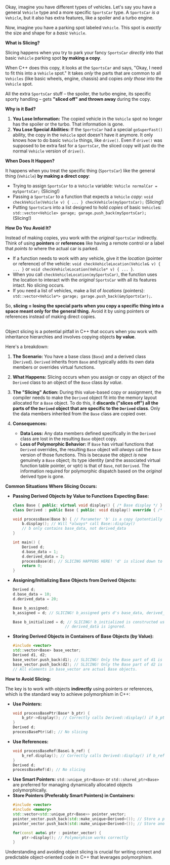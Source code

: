 
##

Okay, imagine you have different types of vehicles. Let's say you have a general `Vehicle` type and a more specific `SportsCar` type. A `SportsCar` *is a* `Vehicle`, but it also has extra features, like a spoiler and a turbo engine.

Now, imagine you have a parking spot labeled `Vehicle`. This spot is *exactly* the size and shape for a *basic* `Vehicle`.

**What is Slicing?**

Slicing happens when you try to park your fancy `SportsCar` *directly* into that basic `Vehicle` parking spot **by making a copy**.

When C++ does this copy, it looks at the `SportsCar` and says, "Okay, I need to fit this into a `Vehicle` spot." It takes *only* the parts that are common to all `Vehicles` (like basic wheels, engine, chassis) and copies *only those* into the `Vehicle` spot.

All the extra `SportsCar` stuff – the spoiler, the turbo engine, its specific sporty handling – gets **"sliced off" and thrown away** during the copy.

**Why is it Bad?**

1.  **You Lose Information:** The copied vehicle in the `Vehicle` spot no longer has the spoiler or the turbo. That information is gone.
2.  **You Lose Special Abilities:** If the `SportsCar` had a special `goSuperFast()` ability, the copy in the `Vehicle` spot doesn't have it anymore. It only knows how to do basic `Vehicle` things, like `drive()`. Even if `drive()` was supposed to be extra fast for a `SportsCar`, the sliced copy will just do the normal `Vehicle` version of `drive()`.

**When Does It Happen?**

It happens when you treat the specific thing (`SportsCar`) like the general thing (`Vehicle`) **by making a direct copy**:

* Trying to assign `SportsCar` to a `Vehicle` variable: `Vehicle normalCar = mySportsCar;` (Slicing!)
* Passing a `SportsCar` to a function that expects a `Vehicle` *copy*: `void checkVehicle(Vehicle v) { ... } checkVehicle(mySportsCar);` (Slicing!)
* Putting `SportsCar`s into a list designed to hold *copies* of basic `Vehicle`s: `std::vector<Vehicle> garage; garage.push_back(mySportsCar);` (Slicing!)

**How Do You Avoid It?**

Instead of making copies, you work with the *original* `SportsCar` indirectly. Think of using **pointers** or **references** like having a remote control or a label that *points to* where the actual car is parked.

* If a function needs to work with any vehicle, give it the *location* (pointer or reference) of the vehicle: `void checkVehicleLocation(Vehicle& v) { ... }` or `void checkVehicleLocation(Vehicle* v) { ... }`.
* When you call `checkVehicleLocation(mySportsCar)`, the function uses the location to interact with the *original* `SportsCar` with all its features intact. No slicing occurs.
* If you need a list of vehicles, make a list of *locations* (pointers): `std::vector<Vehicle*> garage; garage.push_back(&mySportsCar);`.

So, **slicing = losing the special parts when you copy a specific thing into a space meant only for the general thing.** Avoid it by using pointers or references instead of making direct copies.

##

Object slicing is a potential pitfall in C++ that occurs when you work with inheritance hierarchies and involves copying objects **by value**.

Here's a breakdown:

1.  **The Scenario:** You have a base class (`Base`) and a derived class (`Derived`). `Derived` inherits from `Base` and typically adds its own data members or overrides virtual functions.

2.  **What Happens:** Slicing occurs when you assign or copy an object of the `Derived` class to an object of the `Base` class *by value*.

3.  **The "Slicing" Action:** During this value-based copy or assignment, the compiler needs to make the `Derived` object fit into the memory layout allocated for a `Base` object. To do this, it **discards ("slices off") all the parts of the `Derived` object that are specific to the `Derived` class**. Only the data members inherited from the `Base` class are copied over.

4.  **Consequences:**
    * **Data Loss:** Any data members defined specifically in the `Derived` class are lost in the resulting `Base` object copy.
    * **Loss of Polymorphic Behavior:** If `Base` has virtual functions that `Derived` overrides, the resulting `Base` object will *always* call the `Base` version of those functions. This is because the object *is* now genuinely a `Base` object; its type identity (and the associated virtual function table pointer, or vptr) is that of `Base`, not `Derived`. The information required for polymorphic dispatch based on the *original* derived type is gone.

**Common Situations Where Slicing Occurs:**

* **Passing Derived Objects by Value to Functions Expecting Base:**
    ```c++
    class Base { public: virtual void display() { /* Base display */ } int base_data; };
    class Derived : public Base { public: void display() override { /* Derived display */ } int derived_data; };

    void processBase(Base b) { // Parameter 'b' is a copy (potentially sliced)
        b.display(); // Will *always* call Base::display()
        // b only contains base_data, not derived_data
    }

    int main() {
        Derived d;
        d.base_data = 1;
        d.derived_data = 2;
        processBase(d); // SLICING HAPPENS HERE! 'd' is sliced down to a 'Base' when copied into 'b'.
        return 0;
    }
    ```

* **Assigning/Initializing Base Objects from Derived Objects:**
    ```c++
    Derived d;
    d.base_data = 10;
    d.derived_data = 20;

    Base b_assigned;
    b_assigned = d; // SLICING! b_assigned gets d's base_data, derived_data is lost.

    Base b_initialized = d; // SLICING! b_initialized is constructed using d's Base part.
                           // derived_data is ignored.
    ```

* **Storing Derived Objects in Containers of Base Objects (by Value):**
    ```c++
    #include <vector>
    std::vector<Base> base_vector;
    Derived d1, d2;
    base_vector.push_back(d1); // SLICING! Only the Base part of d1 is copied into the vector.
    base_vector.push_back(d2); // SLICING! Only the Base part of d2 is copied.
    // All elements in base_vector are actual Base objects.
    ```

**How to Avoid Slicing:**

The key is to work with objects **indirectly** using pointers or references, which is the standard way to achieve polymorphism in C++:

* **Use Pointers:**
    ```c++
    void processBasePtr(Base* b_ptr) {
        b_ptr->display(); // Correctly calls Derived::display() if b_ptr points to a Derived object
    }
    Derived d;
    processBasePtr(&d); // No slicing
    ```
* **Use References:**
    ```c++
    void processBaseRef(Base& b_ref) {
        b_ref.display(); // Correctly calls Derived::display() if b_ref refers to a Derived object
    }
    Derived d;
    processBaseRef(d); // No slicing
    ```
* **Use Smart Pointers:** `std::unique_ptr<Base>` or `std::shared_ptr<Base>` are preferred for managing dynamically allocated objects polymorphically.
* **Store Pointers (Preferably Smart Pointers) in Containers:**
    ```c++
    #include <vector>
    #include <memory>
    std::vector<std::unique_ptr<Base>> pointer_vector;
    pointer_vector.push_back(std::make_unique<Derived>()); // Store a pointer, no slicing
    pointer_vector.push_back(std::make_unique<Derived>()); // Store another pointer

    for(const auto& ptr : pointer_vector) {
        ptr->display(); // Polymorphism works correctly
    }
    ```

Understanding and avoiding object slicing is crucial for writing correct and predictable object-oriented code in C++ that leverages polymorphism.